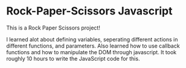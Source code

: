 # Rock-Paper-Scissors Javascript

This is a Rock Paper Scissors project!

I learned alot about defining variables, seperating different actions in different functions, and parameters. Also learned how to use callback functions and how to manipulate the DOM through javascript.  It took roughly 10 hours to write the JavaScript code for this.


